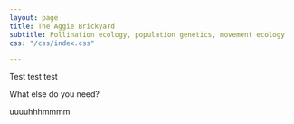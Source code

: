 ```yaml
---
layout: page
title: The Aggie Brickyard
subtitle: Pollination ecology, population genetics, movement ecology
css: "/css/index.css"

---
```


Test test test

What else do you need?

uuuuhhhmmmm